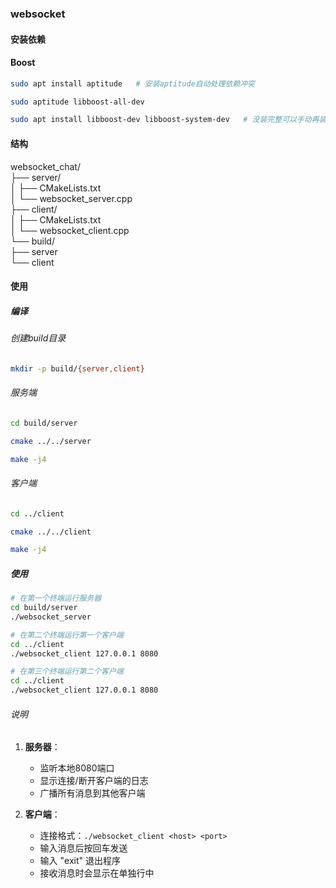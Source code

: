 ### websocket


#### 安装依赖

#### Boost

```bash
sudo apt install aptitude   # 安装aptitude自动处理依赖冲突

sudo aptitude libboost-all-dev

sudo apt install libboost-dev libboost-system-dev   # 没装完整可以手动再装一遍
```

#### 结构

websocket_chat/  
├── server/  
│   ├── CMakeLists.txt  
│   └── websocket_server.cpp  
├── client/  
│   ├── CMakeLists.txt  
│   └── websocket_client.cpp  
└── build/  
    ├── server  
    └── client  

#### 使用

##### 编译

###### 创建build目录

```bash
mkdir -p build/{server,client}
```

###### 服务端

```bash
cd build/server

cmake ../../server

make -j4
```

###### 客户端

```bash
cd ../client

cmake ../../client

make -j4
```

##### 使用

```bash
# 在第一个终端运行服务器
cd build/server
./websocket_server

# 在第二个终端运行第一个客户端
cd ../client
./websocket_client 127.0.0.1 8080

# 在第三个终端运行第二个客户端
cd ../client
./websocket_client 127.0.0.1 8080
```

###### 说明

1. **服务器**：
   - 监听本地8080端口
   - 显示连接/断开客户端的日志
   - 广播所有消息到其他客户端

2. **客户端**：
   - 连接格式：`./websocket_client <host> <port>`
   - 输入消息后按回车发送
   - 输入 "exit" 退出程序
   - 接收消息时会显示在单独行中

